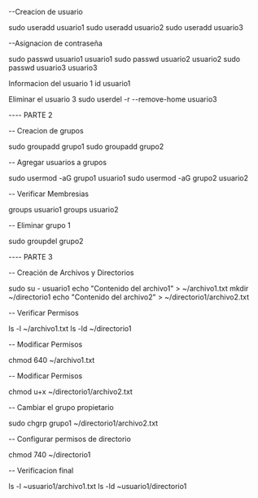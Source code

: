 --Creacion de usuario

sudo useradd usuario1
sudo useradd usuario2
sudo useradd usuario3

--Asignacion de contraseña

sudo passwd usuario1
usuario1
sudo passwd usuario2
usuario2
sudo passwd usuario3
usuario3

Informacion del usuario 1
id usuario1

Eliminar el usuario 3
sudo userdel -r --remove-home usuario3


---- PARTE 2

-- Creacion de grupos

sudo groupadd grupo1
sudo groupadd grupo2

-- Agregar usuarios a grupos

sudo usermod -aG grupo1 usuario1
sudo usermod -aG grupo2 usuario2

-- Verificar Membresias

groups usuario1
groups usuario2

-- Eliminar grupo 1

sudo groupdel grupo2

---- PARTE 3

-- Creación de Archivos y Directorios

sudo su - usuario1
echo "Contenido del archivo1" > ~/archivo1.txt
mkdir ~/directorio1
echo "Contenido del archivo2" > ~/directorio1/archivo2.txt

-- Verificar Permisos

ls -l ~/archivo1.txt
ls -ld ~/directorio1

-- Modificar Permisos

chmod 640 ~/archivo1.txt


-- Modificar Permisos

chmod u+x ~/directorio1/archivo2.txt

-- Cambiar el grupo propietario

sudo chgrp grupo1 ~/directorio1/archivo2.txt

-- Configurar permisos de directorio

chmod 740 ~/directorio1

-- Verificacion final

ls -l ~usuario1/archivo1.txt
ls -ld ~usuario1/directorio1
